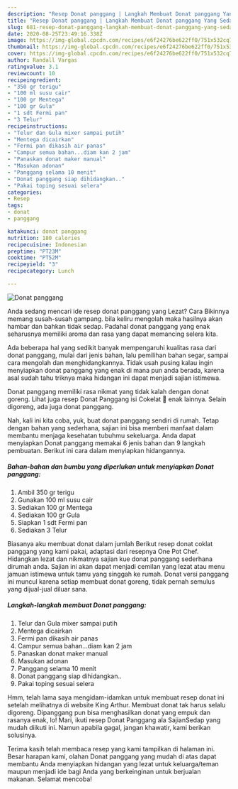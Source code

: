 ```yaml
---
description: "Resep Donat panggang | Langkah Membuat Donat panggang Yang Sedap"
title: "Resep Donat panggang | Langkah Membuat Donat panggang Yang Sedap"
slug: 681-resep-donat-panggang-langkah-membuat-donat-panggang-yang-sedap
date: 2020-08-25T23:49:16.338Z
image: https://img-global.cpcdn.com/recipes/e6f24276be622ff0/751x532cq70/donat-panggang-foto-resep-utama.jpg
thumbnail: https://img-global.cpcdn.com/recipes/e6f24276be622ff0/751x532cq70/donat-panggang-foto-resep-utama.jpg
cover: https://img-global.cpcdn.com/recipes/e6f24276be622ff0/751x532cq70/donat-panggang-foto-resep-utama.jpg
author: Randall Vargas
ratingvalue: 3.1
reviewcount: 10
recipeingredient:
- "350 gr terigu"
- "100 ml susu cair"
- "100 gr Mentega"
- "100 gr Gula"
- "1 sdt Fermi pan"
- "3 Telur"
recipeinstructions:
- "Telur dan Gula mixer sampai putih"
- "Mentega dicairkan"
- "Fermi pan dikasih air panas"
- "Campur semua bahan...diam kan 2 jam"
- "Panaskan donat maker manual"
- "Masukan adonan"
- "Panggang selama 10 menit"
- "Donat panggang siap dihidangkan.."
- "Pakai toping sesuai selera"
categories:
- Resep
tags:
- donat
- panggang

katakunci: donat panggang 
nutrition: 180 calories
recipecuisine: Indonesian
preptime: "PT23M"
cooktime: "PT52M"
recipeyield: "3"
recipecategory: Lunch

---
```



![Donat panggang](https://img-global.cpcdn.com/recipes/e6f24276be622ff0/751x532cq70/donat-panggang-foto-resep-utama.jpg)

Anda sedang mencari ide resep donat panggang yang Lezat? Cara Bikinnya memang susah-susah gampang. bila keliru mengolah maka hasilnya akan hambar dan bahkan tidak sedap. Padahal donat panggang yang enak seharusnya memiliki aroma dan rasa yang dapat memancing selera kita.

Ada beberapa hal yang sedikit banyak mempengaruhi kualitas rasa dari donat panggang, mulai dari jenis bahan, lalu pemilihan bahan segar, sampai cara mengolah dan menghidangkannya. Tidak usah pusing kalau ingin menyiapkan donat panggang yang enak di mana pun anda berada, karena asal sudah tahu triknya maka hidangan ini dapat menjadi sajian istimewa.

Donat panggang memiliki rasa nikmat yang tidak kalah dengan donat goreng. Lihat juga resep Donat Panggang isi Cokelat 🍩 enak lainnya. Selain digoreng, ada juga donat panggang.


Nah, kali ini kita coba, yuk, buat donat panggang sendiri di rumah. Tetap dengan bahan yang sederhana, sajian ini bisa memberi manfaat dalam membantu menjaga kesehatan tubuhmu sekeluarga. Anda dapat menyiapkan Donat panggang memakai 6 jenis bahan dan 9 langkah pembuatan. Berikut ini cara dalam menyiapkan hidangannya.

<!--inarticleads1-->

##### Bahan-bahan dan bumbu yang diperlukan untuk menyiapkan Donat panggang:

1. Ambil 350 gr terigu
1. Gunakan 100 ml susu cair
1. Sediakan 100 gr Mentega
1. Sediakan 100 gr Gula
1. Siapkan 1 sdt Fermi pan
1. Sediakan 3 Telur


Biasanya aku membuat donat dalam jumlah Berikut resep donat coklat panggang yang kami pakai, adaptasi dari resepnya One Pot Chef. Hidangkan lezat dan nikmatnya sajian kue donat panggang sederhana dirumah anda. Sajian ini akan dapat menjadi cemilan yang lezat atau menu jamuan istimewa untuk tamu yang singgah ke rumah. Donat versi panggang ini muncul karena setiap membuat donat goreng, tidak pernah semulus yang dijual-jual diluar sana. 

<!--inarticleads2-->

##### Langkah-langkah membuat Donat panggang:

1. Telur dan Gula mixer sampai putih
1. Mentega dicairkan
1. Fermi pan dikasih air panas
1. Campur semua bahan...diam kan 2 jam
1. Panaskan donat maker manual
1. Masukan adonan
1. Panggang selama 10 menit
1. Donat panggang siap dihidangkan..
1. Pakai toping sesuai selera


Hmm, telah lama saya mengidam-idamkan untuk membuat resep donat ini setelah melihatnya di website King Arthur. Membuat donat tak harus selalu digoreng. Dipanggang pun bisa menghasilkan donat yang empuk dan rasanya enak, lo! Mari, ikuti resep Donat Panggang ala SajianSedap yang mudah diikuti ini. Namun apabila gagal, jangan khawatir, kami berikan solusinya. 

Terima kasih telah membaca resep yang kami tampilkan di halaman ini. Besar harapan kami, olahan Donat panggang yang mudah di atas dapat membantu Anda menyiapkan hidangan yang lezat untuk keluarga/teman maupun menjadi ide bagi Anda yang berkeinginan untuk berjualan makanan. Selamat mencoba!

